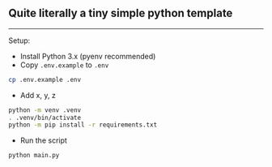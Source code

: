 ## Quite literally a tiny simple python template

---

Setup:

- Install Python 3.x (pyenv recommended)
- Copy `.env.example` to `.env`
```bash
cp .env.example .env
```

- Add x, y, z
```bash
python -m venv .venv
. .venv/bin/activate
python -m pip install -r requirements.txt
```
- Run the script
```bash
python main.py
```
